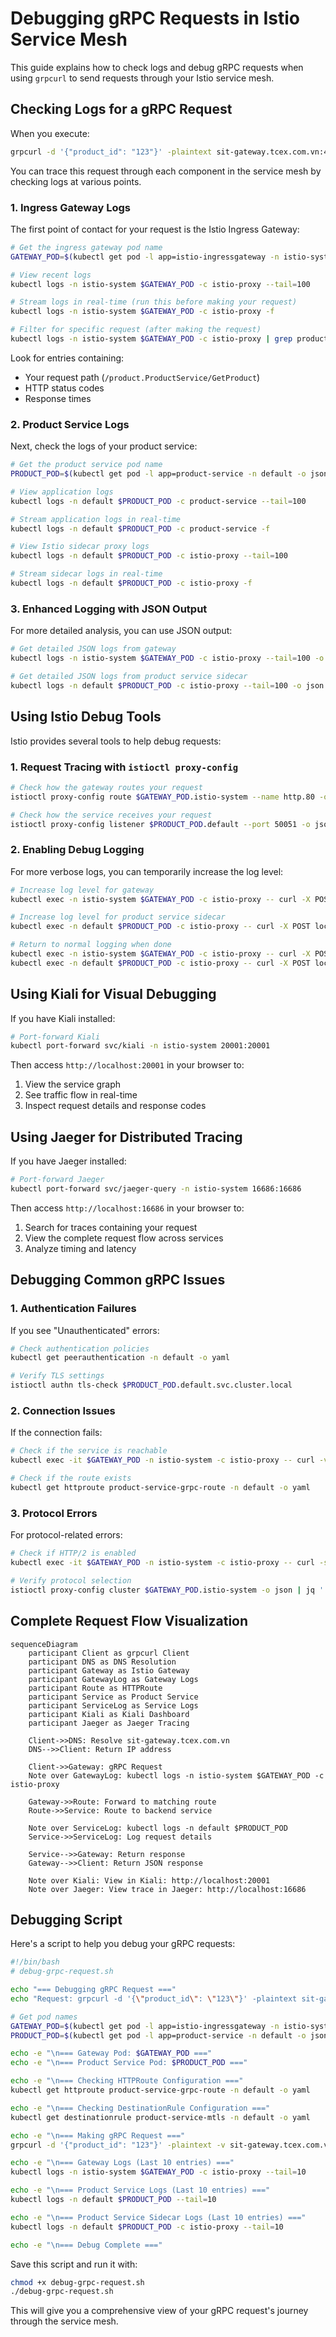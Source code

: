 # Debugging gRPC Requests in Istio Service Mesh

This guide explains how to check logs and debug gRPC requests when using `grpcurl` to send requests through your Istio service mesh.

## Checking Logs for a gRPC Request

When you execute:
```bash
grpcurl -d '{"product_id": "123"}' -plaintext sit-gateway.tcex.com.vn:443 product.ProductService/GetProduct
```

You can trace this request through each component in the service mesh by checking logs at various points.

### 1. Ingress Gateway Logs

The first point of contact for your request is the Istio Ingress Gateway:

```bash
# Get the ingress gateway pod name
GATEWAY_POD=$(kubectl get pod -l app=istio-ingressgateway -n istio-system -o jsonpath='{.items[0].metadata.name}')

# View recent logs
kubectl logs -n istio-system $GATEWAY_POD -c istio-proxy --tail=100

# Stream logs in real-time (run this before making your request)
kubectl logs -n istio-system $GATEWAY_POD -c istio-proxy -f

# Filter for specific request (after making the request)
kubectl logs -n istio-system $GATEWAY_POD -c istio-proxy | grep product.ProductService/GetProduct
```

Look for entries containing:
- Your request path (`/product.ProductService/GetProduct`)
- HTTP status codes
- Response times

### 2. Product Service Logs

Next, check the logs of your product service:

```bash
# Get the product service pod name
PRODUCT_POD=$(kubectl get pod -l app=product-service -n default -o jsonpath='{.items[0].metadata.name}')

# View application logs
kubectl logs -n default $PRODUCT_POD -c product-service --tail=100

# Stream application logs in real-time
kubectl logs -n default $PRODUCT_POD -c product-service -f

# View Istio sidecar proxy logs
kubectl logs -n default $PRODUCT_POD -c istio-proxy --tail=100

# Stream sidecar logs in real-time
kubectl logs -n default $PRODUCT_POD -c istio-proxy -f
```

### 3. Enhanced Logging with JSON Output

For more detailed analysis, you can use JSON output:

```bash
# Get detailed JSON logs from gateway
kubectl logs -n istio-system $GATEWAY_POD -c istio-proxy --tail=100 -o json

# Get detailed JSON logs from product service sidecar
kubectl logs -n default $PRODUCT_POD -c istio-proxy --tail=100 -o json
```

## Using Istio Debug Tools

Istio provides several tools to help debug requests:

### 1. Request Tracing with `istioctl proxy-config`

```bash
# Check how the gateway routes your request
istioctl proxy-config route $GATEWAY_POD.istio-system --name http.80 -o json

# Check how the service receives your request
istioctl proxy-config listener $PRODUCT_POD.default --port 50051 -o json
```

### 2. Enabling Debug Logging

For more verbose logs, you can temporarily increase the log level:

```bash
# Increase log level for gateway
kubectl exec -n istio-system $GATEWAY_POD -c istio-proxy -- curl -X POST localhost:15000/logging?level=debug

# Increase log level for product service sidecar
kubectl exec -n default $PRODUCT_POD -c istio-proxy -- curl -X POST localhost:15000/logging?level=debug

# Return to normal logging when done
kubectl exec -n istio-system $GATEWAY_POD -c istio-proxy -- curl -X POST localhost:15000/logging?level=info
kubectl exec -n default $PRODUCT_POD -c istio-proxy -- curl -X POST localhost:15000/logging?level=info
```

## Using Kiali for Visual Debugging

If you have Kiali installed:

```bash
# Port-forward Kiali
kubectl port-forward svc/kiali -n istio-system 20001:20001
```

Then access `http://localhost:20001` in your browser to:
1. View the service graph
2. See traffic flow in real-time
3. Inspect request details and response codes

## Using Jaeger for Distributed Tracing

If you have Jaeger installed:

```bash
# Port-forward Jaeger
kubectl port-forward svc/jaeger-query -n istio-system 16686:16686
```

Then access `http://localhost:16686` in your browser to:
1. Search for traces containing your request
2. View the complete request flow across services
3. Analyze timing and latency

## Debugging Common gRPC Issues

### 1. Authentication Failures

If you see "Unauthenticated" errors:

```bash
# Check authentication policies
kubectl get peerauthentication -n default -o yaml

# Verify TLS settings
istioctl authn tls-check $PRODUCT_POD.default.svc.cluster.local
```

### 2. Connection Issues

If the connection fails:

```bash
# Check if the service is reachable
kubectl exec -it $GATEWAY_POD -n istio-system -c istio-proxy -- curl -v telnet://product-service.default.svc.cluster.local:50051

# Check if the route exists
kubectl get httproute product-service-grpc-route -n default -o yaml
```

### 3. Protocol Errors

For protocol-related errors:

```bash
# Check if HTTP/2 is enabled
kubectl exec -it $GATEWAY_POD -n istio-system -c istio-proxy -- curl -s localhost:15000/config_dump | grep -A 5 '"name": "product-service'

# Verify protocol selection
istioctl proxy-config cluster $GATEWAY_POD.istio-system -o json | jq '.[] | select(.name | contains("product-service"))'
```

## Complete Request Flow Visualization

```mermaid
sequenceDiagram
    participant Client as grpcurl Client
    participant DNS as DNS Resolution
    participant Gateway as Istio Gateway
    participant GatewayLog as Gateway Logs
    participant Route as HTTPRoute
    participant Service as Product Service
    participant ServiceLog as Service Logs
    participant Kiali as Kiali Dashboard
    participant Jaeger as Jaeger Tracing
    
    Client->>DNS: Resolve sit-gateway.tcex.com.vn
    DNS-->>Client: Return IP address
    
    Client->>Gateway: gRPC Request
    Note over GatewayLog: kubectl logs -n istio-system $GATEWAY_POD -c istio-proxy
    
    Gateway->>Route: Forward to matching route
    Route->>Service: Route to backend service
    
    Note over ServiceLog: kubectl logs -n default $PRODUCT_POD
    Service->>ServiceLog: Log request details
    
    Service-->>Gateway: Return response
    Gateway-->>Client: Return JSON response
    
    Note over Kiali: View in Kiali: http://localhost:20001
    Note over Jaeger: View trace in Jaeger: http://localhost:16686
```

## Debugging Script

Here's a script to help you debug your gRPC requests:

```bash
#!/bin/bash
# debug-grpc-request.sh

echo "=== Debugging gRPC Request ==="
echo "Request: grpcurl -d '{\"product_id\": \"123\"}' -plaintext sit-gateway.tcex.com.vn:443 product.ProductService/GetProduct"

# Get pod names
GATEWAY_POD=$(kubectl get pod -l app=istio-ingressgateway -n istio-system -o jsonpath='{.items[0].metadata.name}')
PRODUCT_POD=$(kubectl get pod -l app=product-service -n default -o jsonpath='{.items[0].metadata.name}')

echo -e "\n=== Gateway Pod: $GATEWAY_POD ==="
echo -e "\n=== Product Service Pod: $PRODUCT_POD ==="

echo -e "\n=== Checking HTTPRoute Configuration ==="
kubectl get httproute product-service-grpc-route -n default -o yaml

echo -e "\n=== Checking DestinationRule Configuration ==="
kubectl get destinationrule product-service-mtls -n default -o yaml

echo -e "\n=== Making gRPC Request ==="
grpcurl -d '{"product_id": "123"}' -plaintext -v sit-gateway.tcex.com.vn:443 product.ProductService/GetProduct

echo -e "\n=== Gateway Logs (Last 10 entries) ==="
kubectl logs -n istio-system $GATEWAY_POD -c istio-proxy --tail=10

echo -e "\n=== Product Service Logs (Last 10 entries) ==="
kubectl logs -n default $PRODUCT_POD --tail=10

echo -e "\n=== Product Service Sidecar Logs (Last 10 entries) ==="
kubectl logs -n default $PRODUCT_POD -c istio-proxy --tail=10

echo -e "\n=== Debug Complete ==="
```

Save this script and run it with:

```bash
chmod +x debug-grpc-request.sh
./debug-grpc-request.sh
```

This will give you a comprehensive view of your gRPC request's journey through the service mesh.
